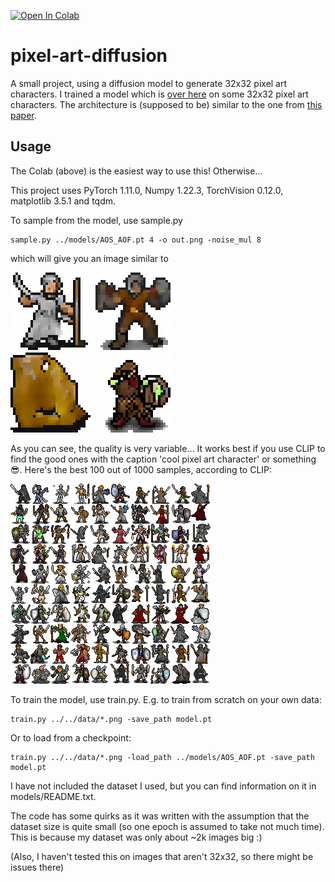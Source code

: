[![Open In Colab](https://colab.research.google.com/assets/colab-badge.svg)](https://colab.research.google.com/github/zzbuzzard/pixartdiffusion/blob/main/notebook/pixel-art-diffusion.ipynb)

# pixel-art-diffusion
A small project, using a diffusion model to generate 32x32 pixel art characters. I trained a model which is [over here](models) on some 32x32 pixel art characters. The architecture is (supposed to be) similar to the one from [this paper](https://arxiv.org/abs/2105.05233).

## Usage
The Colab (above) is the easiest way to use this! Otherwise...

This project uses PyTorch 1.11.0, Numpy 1.22.3, TorchVision 0.12.0, matplotlib 3.5.1 and tqdm.

To sample from the model, use sample.py
```
sample.py ../models/AOS_AOF.pt 4 -o out.png -noise_mul 8
```

which will give you an image similar to

![example](example.png)

As you can see, the quality is very variable... It works best if you use CLIP to find the good ones with the caption 'cool pixel art character' or something 😎. Here's the best 100 out of 1000 samples, according to CLIP:

![example](example_2.png)


To train the model, use train.py. E.g. to train from scratch on your own data:
```
train.py ../../data/*.png -save_path model.pt
```

Or to load from a checkpoint:
```
train.py ../../data/*.png -load_path ../models/AOS_AOF.pt -save_path model.pt
```

I have not included the dataset I used, but you can find information on it in models/README.txt.

The code has some quirks as it was written with the assumption that the dataset size is quite small (so one epoch is assumed to take not much time). This is because my dataset was only about ~2k images big :)

(Also, I haven't tested this on images that aren't 32x32, so there might be issues there)
